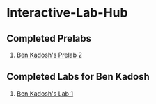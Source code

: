# Interactive-Lab-Hub


## Completed Prelabs
1. [Ben Kadosh's Prelab 2](https://github.com/BenKadosh1/IDD-Fa19-Lab2-Prelab)


## Completed Labs for Ben Kadosh
1. [Ben Kadosh's Lab 1](https://github.com/BenKadosh1/IDD-Fa19-Lab1/blob/master/README.md)
